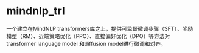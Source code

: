 # mindnlp_trl
一个建立在MindNLP transformers库之上，提供可监督微调步骤（SFT）、奖励模型（RM）、近端策略优化（PPO）、直接偏好优化（DPO）等方法对transformer language model 和diffusion model进行微调和对齐。
